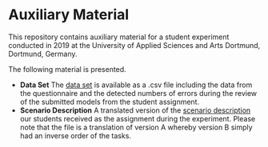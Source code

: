 # Auxiliary Material
This repository contains auxiliary material for a student experiment conducted in 2019 at the University of Applied Sciences and Arts Dortmund, Dortmund, Germany.

The following material is presented.

- **Data Set**
The [data set](prepared_data_set.csv) is available as a .csv file including the data from the questionnaire and the detected numbers of errors during the review of the submitted models from the student assignment.
- **Scenario Description**
A translated version of the [scenario description](Task_Desc_Version_A.pdf) our students received as the assignment during the experiment. Please note that the file is a translation of version A whereby version B simply had an inverse order of the tasks.

